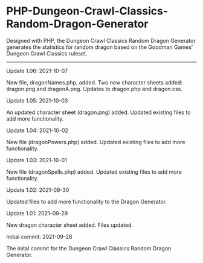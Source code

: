 # PHP-Dungeon-Crawl-Classics-Random-Dragon-Generator
Designed with PHP, the Dungeon Crawl Classics Random Dragon Generator generates the statistics for random dragon based on the Goodman Games’ Dungeon Crawl Classics ruleset.

------------------




Update 1.06: 2021-10-07

New file, dragonNames.php, added.  Two new character sheets added: dragon.png and dragonA.png.  Updates to dragon.php and dragon.css.



Update 1.05: 2021-10-03

An updated character sheet (dragon.png) added.  Updated existing files to add more functionality.



Update 1.04: 2021-10-02

New file (dragonPowers.php) added.  Updated existing files to add more functionality.



Update 1.03: 2021-10-01

New file (dragonSpells.php) added.  Updated existing files to add more functionality.



Update 1.02: 2021-09-30

Updated files to add more functionality to the Dragon Generator.


Update 1.01: 2021-09-29

New dragon character sheet added.  Files updated.



Initial commit: 2021-09-28

The inital commit for the Dungeon Crawl Classics Random Dragon Generator.
